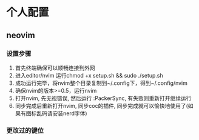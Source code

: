 # 个人配置

## neovim
### 设置步骤
1. 首先终端确保可以顺畅连接到外网
2. 进入editor/nvim 运行chmod +x setup.sh && sudo ./setup.sh
3. 成功运行完毕，将nvim整个目录复制到~/.config下，得到~/.config/nvim
4. 确保nvim的版本>=0.5，运行nvim
5. 打开nvim, 先无视错误, 然后运行 :PackerSync, 有失败则重新打开继续运行
6. 同步完成后重新打开nvim, 同步coc的插件, 同步完成就可以愉快地使用了(如果有图标乱码请安装nerd字体)

### 更改过的键位
